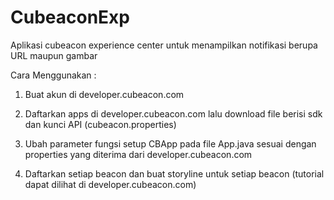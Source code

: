 # CubeaconExp
Aplikasi cubeacon experience center untuk menampilkan notifikasi berupa URL maupun gambar 

Cara Menggunakan :

1. Buat akun di developer.cubeacon.com

2. Daftarkan apps di developer.cubeacon.com lalu download file berisi sdk dan kunci API (cubeacon.properties)

3. Ubah parameter fungsi setup CBApp pada file App.java sesuai dengan properties yang diterima dari developer.cubeacon.com

4. Daftarkan setiap beacon dan buat storyline untuk setiap beacon (tutorial dapat dilihat di developer.cubeacon.com)

